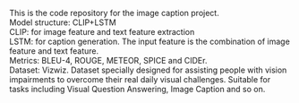 This is the code repository for the image caption project.  
Model structure: CLIP+LSTM  
CLIP: for image feature and text feature extraction  
LSTM: for caption generation. The input feature is the combination of image feature and text feature.  
Metrics: BLEU-4, ROUGE, METEOR, SPICE and CIDEr.   
Dataset: Vizwiz. Dataset specially designed for assisting people with vision impairments to overcome their real daily visual challenges. Suitable for tasks including Visual Question Answering, Image Caption and so on.
